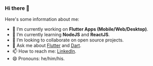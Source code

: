 ### Hi there 👋

Here's some information about me:

- 🔭 I’m currently working on **Flutter Apps (Mobile/Web/Desktop)**.
- 🌱 I’m currently learning **NodeJS** and **ReactJS**.
- 👯 I’m looking to collaborate on open source projects.
- 💬 Ask me about [Flutter](https://flutter.dev/) and [Dart](https://dart.dev/).
- 📫 How to reach me: [LinkedIn](https://www.linkedin.com/in/awais305/).
- 😄 Pronouns: he/him/his.
<!--
**awais305/awais305** is a ✨ _special_ ✨ repository because its `README.md` (this file) appears on your GitHub profile.

Here are some ideas to get you started:

- 🔭 I’m currently working on ...
- 🌱 I’m currently learning ...
- 👯 I’m looking to collaborate on ...
- 🤔 I’m looking for help with ...
- 💬 Ask me about ...
- 📫 How to reach me: ...
- 😄 Pronouns: ...
- ⚡ Fun fact: ...
-->
